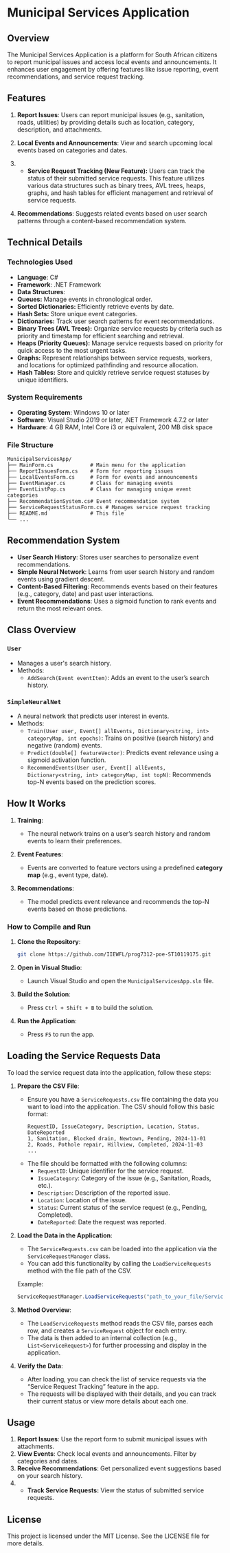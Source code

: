 # Municipal Services Application

## Overview
The Municipal Services Application is a platform for South African citizens to report municipal issues and access local events and announcements. It enhances user engagement by offering features like issue reporting, event recommendations, and service request tracking.

## Features
1. **Report Issues**: Users can report municipal issues (e.g., sanitation, roads, utilities) by providing details such as location, category, description, and attachments.
   
2. **Local Events and Announcements**: View and search upcoming local events based on categories and dates.

3. - **Service Request Tracking (New Feature):** Users can track the status of their submitted service requests. This feature utilizes various data structures such as binary trees, AVL trees, heaps, graphs, and hash tables for efficient management and retrieval of service requests.

4. **Recommendations**: Suggests related events based on user search patterns through a content-based recommendation system.

## Technical Details

### Technologies Used
- **Language**: C#
- **Framework**: .NET Framework
- **Data Structures**:
 - **Queues:** Manage events in chronological order.
  - **Sorted Dictionaries:** Efficiently retrieve events by date.
  - **Hash Sets:** Store unique event categories.
  - **Dictionaries:** Track user search patterns for event recommendations.
  - **Binary Trees (AVL Trees):** Organize service requests by criteria such as priority and timestamp for efficient searching and retrieval.
  - **Heaps (Priority Queues):** Manage service requests based on priority for quick access to the most urgent tasks.
  - **Graphs:** Represent relationships between service requests, workers, and locations for optimized pathfinding and resource allocation.
  - **Hash Tables:** Store and quickly retrieve service request statuses by unique identifiers.

### System Requirements
- **Operating System**: Windows 10 or later
- **Software**: Visual Studio 2019 or later, .NET Framework 4.7.2 or later
- **Hardware**: 4 GB RAM, Intel Core i3 or equivalent, 200 MB disk space

### File Structure
```
MunicipalServicesApp/
├── MainForm.cs            # Main menu for the application
├── ReportIssuesForm.cs    # Form for reporting issues
├── LocalEventsForm.cs     # Form for events and announcements
├── EventManager.cs        # Class for managing events
├── EventListPop.cs        # Class for managing unique event categories
├── RecommendationSystem.cs# Event recommendation system
├── ServiceRequestStatusForm.cs # Manages service request tracking
├── README.md              # This file
└── ...
```

## Recommendation System

- **User Search History**: Stores user searches to personalize event recommendations.
- **Simple Neural Network**: Learns from user search history and random events using gradient descent.
- **Content-Based Filtering**: Recommends events based on their features (e.g., category, date) and past user interactions.
- **Event Recommendations**: Uses a sigmoid function to rank events and return the most relevant ones.

## Class Overview

### `User`
- Manages a user's search history.
- Methods:
  - `AddSearch(Event eventItem)`: Adds an event to the user’s search history.

### `SimpleNeuralNet`
- A neural network that predicts user interest in events.
- Methods:
  - `Train(User user, Event[] allEvents, Dictionary<string, int> categoryMap, int epochs)`: Trains on positive (search history) and negative (random) events.
  - `Predict(double[] featureVector)`: Predicts event relevance using a sigmoid activation function.
  - `RecommendEvents(User user, Event[] allEvents, Dictionary<string, int> categoryMap, int topN)`: Recommends top-N events based on the prediction scores.

## How It Works

1. **Training**: 
   - The neural network trains on a user’s search history and random events to learn their preferences.
   
2. **Event Features**: 
   - Events are converted to feature vectors using a predefined **category map** (e.g., event type, date).
   
3. **Recommendations**: 
   - The model predicts event relevance and recommends the top-N events based on those predictions.

### How to Compile and Run
1. **Clone the Repository**:
   ```bash
   git clone https://github.com/IIEWFL/prog7312-poe-ST10119175.git
   ```

2. **Open in Visual Studio**:
   - Launch Visual Studio and open the `MunicipalServicesApp.sln` file.

3. **Build the Solution**:
   - Press `Ctrl + Shift + B` to build the solution.

4. **Run the Application**:
   - Press `F5` to run the app.


## Loading the Service Requests Data

To load the service request data into the application, follow these steps:

1. **Prepare the CSV File**:
   - Ensure you have a `ServiceRequests.csv` file containing the data you want to load into the application. The CSV should follow this basic format:
     ```
     RequestID, IssueCategory, Description, Location, Status, DateReported
     1, Sanitation, Blocked drain, Newtown, Pending, 2024-11-01
     2, Roads, Pothole repair, Hillview, Completed, 2024-11-03
     ...
     ```
   - The file should be formatted with the following columns:
     - `RequestID`: Unique identifier for the service request.
     - `IssueCategory`: Category of the issue (e.g., Sanitation, Roads, etc.).
     - `Description`: Description of the reported issue.
     - `Location`: Location of the issue.
     - `Status`: Current status of the service request (e.g., Pending, Completed).
     - `DateReported`: Date the request was reported.

2. **Load the Data in the Application**:
   - The `ServiceRequests.csv` can be loaded into the application via the `ServiceRequestManager` class.
   - You can add this functionality by calling the `LoadServiceRequests` method with the file path of the CSV.

   Example:
   ```csharp
   ServiceRequestManager.LoadServiceRequests("path_to_your_file/ServiceRequests.csv");
   ```

3. **Method Overview**:
   - The `LoadServiceRequests` method reads the CSV file, parses each row, and creates a `ServiceRequest` object for each entry.
   - The data is then added to an internal collection (e.g., `List<ServiceRequest>`) for further processing and display in the application.

4. **Verify the Data**:
   - After loading, you can check the list of service requests via the “Service Request Tracking” feature in the app.
   - The requests will be displayed with their details, and you can track their current status or view more details about each one.


## Usage
1. **Report Issues**: Use the report form to submit municipal issues with attachments.
2. **View Events**: Check local events and announcements. Filter by categories and dates.
3. **Receive Recommendations**: Get personalized event suggestions based on your search history.
4. - **Track Service Requests:** View the status of submitted service requests.

## License
This project is licensed under the MIT License. See the LICENSE file for more details.



